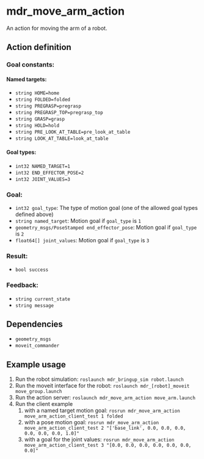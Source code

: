 # mdr_move_arm_action

An action for moving the arm of a robot.

## Action definition

### Goal constants:

#### Named targets:

* ``string HOME=home``
* ``string FOLDED=folded``
* ``string PREGRASP=pregrasp``
* ``string PREGRASP_TOP=pregrasp_top``
* ``string GRASP=grasp``
* ``string HOLD=hold``
* ``string PRE_LOOK_AT_TABLE=pre_look_at_table``
* ``string LOOK_AT_TABLE=look_at_table``

#### Goal types:

* ``int32 NAMED_TARGET=1``
* ``int32 END_EFFECTOR_POSE=2``
* ``int32 JOINT_VALUES=3``

### Goal:

* ``int32 goal_type``: The type of motion goal (one of the allowed goal types defined above)
* ``string named_target``: Motion goal if ``goal_type`` is ``1``
* ``geometry_msgs/PoseStamped end_effector_pose``: Motion goal if ``goal_type`` is ``2``
* ``float64[] joint_values``: Motion goal if ``goal_type`` is ``3``

### Result:

* ``bool success``

### Feedback:

* ``string current_state``
* ``string message``

## Dependencies

* ``geometry_msgs``
* ``moveit_commander``

## Example usage

1. Run the robot simulation: ``roslaunch mdr_bringup_sim robot.launch``
2. Run the moveit interface for the robot: ``roslaunch mdr_[robot]_moveit move_group.launch``
3. Run the action server: ``roslaunch mdr_move_arm_action move_arm.launch``
4. Run the client example
    1. with a named target motion goal: ``rosrun mdr_move_arm_action move_arm_action_client_test 1 folded``
    2. with a pose motion goal: ``rosrun mdr_move_arm_action move_arm_action_client_test 2 "['base_link', 0.0, 0.0, 0.0, 0.0, 0.0, 0.0, 1.0]"``
    3. with a goal for the joint values: ``rosrun mdr_move_arm_action move_arm_action_client_test 3 "[0.0, 0.0, 0.0, 0.0, 0.0, 0.0, 0.0]"``
